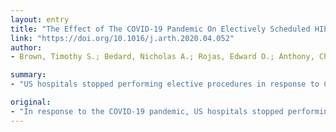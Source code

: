 ```yaml
---
layout: entry
title: "The Effect of The COVID-19 Pandemic On Electively Scheduled HIP and KNEE Arthroplasty Patients in THE United States"
link: "https://doi.org/10.1016/j.arth.2020.04.052"
author:
- Brown, Timothy S.; Bedard, Nicholas A.; Rojas, Edward O.; Anthony, Christopher A.; Schwarzkopf, Ran; Lowry Barnes, C.; Stambough, Jeffrey B.; Mears, Simon C.; Edwards, Paul K.; Nandi, Sumon; Prieto, Herman; Parvizi, Javad

summary:
- "US hospitals stopped performing elective procedures in response to COVID-19 pandemic. 85% of patients understood and agreed with the cancellation of elective surgeries. 90% plan to reschedule as soon as possible. Financial concerns were minimal in this cohort. Patients suffering from pain of hip and knee arthritis continue to struggle with their end-stage disease. This led to cancellation of a large number of hip arthroplasty cases."

original:
- "In response to the COVID-19 pandemic, US hospitals stopped performing elective procedures. This led to cancellation of a large number of hip and knee arthroplasty cases. We aimed to assess the effect this had on our elective primary arthroplasty patients by distributing a specifically designed survey to patients across six institutions identified through the AAHKS Research Committee. Surveys were completed by 360 patients over the course of one week. Patients were most anxious about the uncertainty of when their operation could be rescheduled. Although 85% of patients understood and agreed with the cancellation of elective surgeries as part of public health measures to curb the spread of pandemic, almost 90% of patients plan to reschedule as soon as possible. Financial concerns were minimal in this cohort. Patients suffering from pain of hip and knee arthritis continue to struggle with their end-stage disease and despite anxiety about the COVID-19 pandemic, plan to undergo arthroplasty as soon as possible."
---
```


